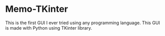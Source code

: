 # Memo-TKinter
This is the first GUI I ever tried using any programming language. This GUI is made with Python using TKinter library.
